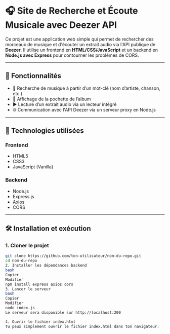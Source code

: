 # 🎧 Site de Recherche et Écoute Musicale avec Deezer API

Ce projet est une application web simple qui permet de rechercher des morceaux de musique et d'écouter un extrait audio via l'API publique de **Deezer**. Il utilise un frontend en **HTML/CSS/JavaScript** et un backend en **Node.js avec Express** pour contourner les problèmes de CORS.

---

## 🚀 Fonctionnalités

- 🔎 Recherche de musique à partir d’un mot-clé (nom d’artiste, chanson, etc.)
- 🎵 Affichage de la pochette de l’album
- ▶️ Lecture d’un extrait audio via un lecteur intégré
- 🌐 Communication avec l'API Deezer via un serveur proxy en Node.js

---

## 🧰 Technologies utilisées

### Frontend
- HTML5
- CSS3
- JavaScript (Vanilla)

### Backend
- Node.js
- Express.js
- Axios
- CORS

---

## 🛠️ Installation et exécution

### 1. Cloner le projet

```bash
git clone https://github.com/ton-utilisateur/nom-du-repo.git
cd nom-du-repo
2. Installer les dépendances backend
bash
Copier
Modifier
npm install express axios cors
3. Lancer le serveur
bash
Copier
Modifier
node index.js
Le serveur sera disponible sur http://localhost:200

4. Ouvrir le fichier index.html
Tu peux simplement ouvrir le fichier index.html dans ton navigateur.
